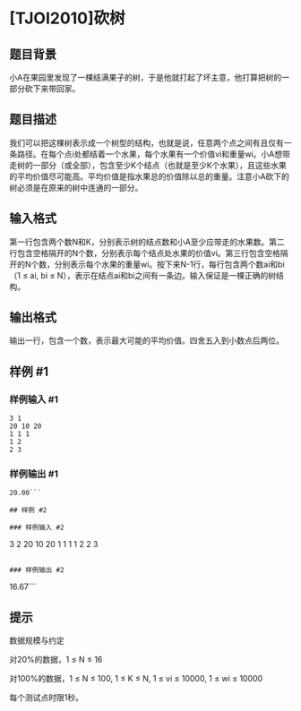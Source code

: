 # [TJOI2010]砍树

## 题目背景

小A在果园里发现了一棵结满果子的树，于是他就打起了坏主意，他打算把树的一部分砍下来带回家。


## 题目描述

我们可以把这棵树表示成一个树型的结构，也就是说，任意两个点之间有且仅有一条路径。在每个点i处都结着一个水果，每个水果有一个价值vi和重量wi。小A想带走树的一部分（或全部），包含至少K个结点（也就是至少K个水果），且这些水果的平均价值尽可能高。平均价值是指水果总的价值除以总的重量。注意小A砍下的树必须是在原来的树中连通的一部分。


## 输入格式

第一行包含两个数N和K，分别表示树的结点数和小A至少应带走的水果数。第二行包含空格隔开的N个数，分别表示每个结点处水果的价值vi。第三行包含空格隔开的N个数，分别表示每个水果的重量wi。按下来N-1行，每行包含两个数ai和bi （1 ≤ ai, bi ≤ N），表示在结点ai和bi之间有一条边。输入保证是一棵正确的树结构。


## 输出格式

输出一行，包含一个数，表示最大可能的平均价值。四舍五入到小数点后两位。


## 样例 #1

### 样例输入 #1
```
3 1
20 10 20
1 1 1
1 2
2 3
```

### 样例输出 #1

```
20.00```

## 样例 #2

### 样例输入 #2
```
3 2
20 10 20
1 1 1
1 2
2 3
```

### 样例输出 #2

```
16.67```

## 提示

数据规模与约定

对20%的数据，1 ≤ N ≤ 16

对100%的数据，1 ≤ N ≤ 100, 1 ≤ K ≤ N, 1 ≤ vi ≤ 10000, 1 ≤ wi ≤ 10000

每个测试点时限1秒。

